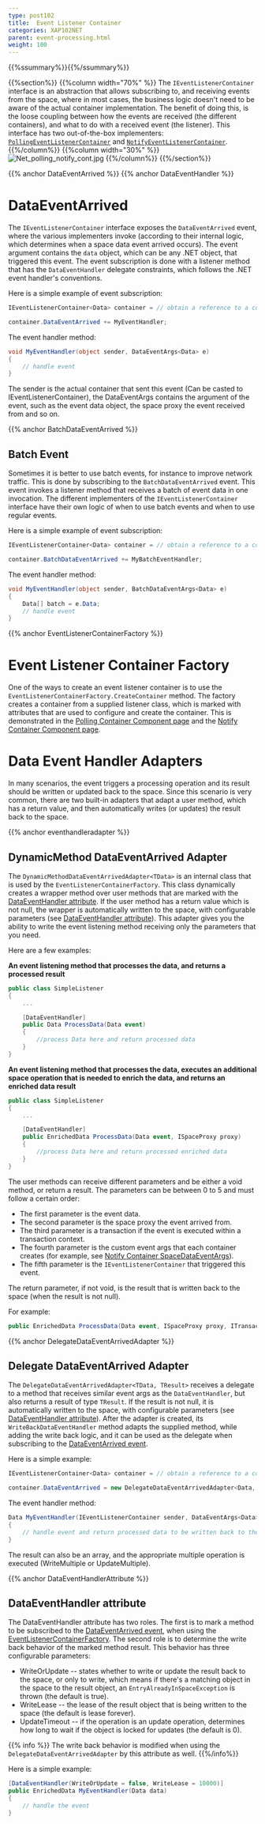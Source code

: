 ```yaml
---
type: post102
title:  Event Listener Container
categories: XAP102NET
parent: event-processing.html
weight: 100
---
```


{{%ssummary%}}{{%/ssummary%}}

{{%section%}}
{{%column width="70%" %}}
The `IEventListenerContainer` interface is an abstraction that allows subscribing to, and receiving events from the space, where in most cases, the business logic doesn't need to be aware of the actual container implementation. The benefit of doing this, is the loose coupling between how the events are received (the different containers), and what to do with a received event (the listener). This interface has two out-of-the-box implementers: [`PollingEventListenerContainer`](./polling-container.html) and [`NotifyEventListenerContainer`](./notify-container.html).
{{%/column%}}
{{%column width="30%" %}}
![Net_polling_notify_cont.jpg](/attachment_files/dotnet/Net_polling_notify_cont.jpg)
{{%/column%}}
{{%/section%}}

{{% anchor  DataEventArrived %}}
{{% anchor  DataEventHandler %}}

# DataEventArrived

The `IEventListenerContainer` interface exposes the `DataEventArrived` event, where the various implementers invoke (according to their internal logic, which determines when a space data event arrived occurs). The event argument contains the `data` object, which can be any .NET object, that triggered this event. The event subscription is done with a listener method that has the `DataEventHandler` delegate constraints, which follows the .NET event handler's conventions.

Here is a simple example of event subscription:


```csharp
IEventListenerContainer<Data> container = // obtain a reference to a container

container.DataEventArrived += MyEventHandler;
```

The event handler method:


```csharp
void MyEventHandler(object sender, DataEventArgs<Data> e)
{
    // handle event
}
```

The sender is the actual container that sent this event (Can be casted to IEventListenerContainer), the DataEventArgs contains the argument of the event, such as the event data object, the space proxy the event received from and so on.

{{% anchor  BatchDataEventArrived %}}

## Batch Event

Sometimes it is better to use batch events, for instance to improve network traffic. This is done by subscribing to the `BatchDataEventArrived` event. This event invokes a listener method that receives a batch of event data in one invocation. The different implementers of the `IEventListenerContainer` interface have their own logic of when to use batch events and when to use regular events.

Here is a simple example of event subscription:


```csharp
IEventListenerContainer<Data> container = // obtain a reference to a container

container.BatchDataEventArrived += MyBatchEventHandler;
```

The event handler method:


```csharp
void MyEventHandler(object sender, BatchDataEventArgs<Data> e)
{
    Data[] batch = e.Data;
    // handle event
}
```

{{% anchor EventListenerContainerFactory %}}

# Event Listener Container Factory

One of the ways to create an event listener container is to use the `EventListenerContainerFactory.CreateContainer` method. The factory creates a container from a supplied listener class, which is marked with attributes that are used to configure and create the container. This is demonstrated in the [Polling Container Component page](./polling-container.html) and the [Notify Container Component page](./notify-container.html).

# Data Event Handler Adapters

In many scenarios, the event triggers a processing operation and its result should be written or updated back to the space. Since this scenario is very common, there are two built-in adapters that adapt a user method, which has a return value, and then automatically writes (or updates) the result back to the space.

{{% anchor eventhandleradapter %}}

## DynamicMethod DataEventArrived Adapter

The `DynamicMethodDataEventArrivedAdapter<TData>` is an internal class that is used by the `EventListenerContainerFactory`. This class dynamically creates a wrapper method over user methods that are marked with the [DataEventHandler attribute](#DataEventHandlerAttribute). If the user method has a return value which is not null, the wrapper is automatically written to the space, with configurable parameters (see  [DataEventHandler attribute](#DataEventHandlerAttribute)). This adapter gives you the ability to write the event listening method receiving only the parameters that you need.

Here are a few examples:

**An event listening method that processes the data, and returns a processed result**


```csharp
public class SimpleListener
{
    ...

    [DataEventHandler]
    public Data ProcessData(Data event)
    {
        //process Data here and return processed data
    }
}
```

**An event listening method that processes the data, executes an additional space operation that is needed to enrich the data, and returns an enriched data result**


```csharp
public class SimpleListener
{
    ...

    [DataEventHandler]
    public EnrichedData ProcessData(Data event, ISpaceProxy proxy)
    {
        //process Data here and return processed enriched data
    }
}
```

The user methods can receive different parameters and be either a void method, or return a result. The parameters can be between 0 to 5 and must follow a certain order:

- The first parameter is the event data.
- The second parameter is the space proxy the event arrived from.
- The third parameter is a transaction if the event is executed within a transaction context.
- The fourth parameter is the custom event args that each container creates (for example, see [Notify Container SpaceDataEventArgs](./notify-container.html#SpaceDataEventArgs)).
- The fifth parameter is the `IEventListenerContainer` that triggered this event.

The return parameter, if not void, is the result that is written back to the space (when the result is not null).

For example:


```csharp
public EnrichedData ProcessData(Data event, ISpaceProxy proxy, ITransaction tx, SpaceDataEventArgs<object> args, IEventListenerContainer container)
```

{{% anchor DelegateDataEventArrivedAdapter %}}

## Delegate DataEventArrived Adapter

The `DelegateDataEventArrivedAdapter<TData, TResult>` receives a delegate to a method that receives similar event args as the `DataEventHandler`, but also returns a result of type `TResult`. If the result is not null, it is automatically written to the space, with configurable parameters (see [DataEventHandler attribute](#DataEventHandlerAttribute)). After the adapter is created, its `WriteBackDataEventHandler` method adapts the supplied method, while adding the write back logic, and it can be used as the delegate when subscribing to the [DataEventArrived event](#DataEventArrived).

Here is a simple example:


```csharp
IEventListenerContainer<Data> container = // obtain a reference to a container

container.DataEventArrived = new DelegateDataEventArrivedAdapter<Data, Data>(MyEventHandler).WriteBackDataEventHandler;
```

The event handler method:


```csharp
Data MyEventHandler(IEventListenerContainer sender, DataEventArgs<Data> e)
{
    // handle event and return processed data to be written back to the space
}
```

The result can also be an array, and the appropriate multiple operation is executed (WriteMultiple or UpdateMultiple).

{{% anchor DataEventHandlerAttribute %}}

## DataEventHandler attribute

The DataEventHandler attribute has two roles. The first is to mark a method to be subscribed to the [DataEventArrived event](#DataEventArrived), when using the [EventListenerContainerFactory](#EventListenerContainerFactory). The second role is to determine the write back behavior of the marked method result. This behavior has three configurable parameters:

- WriteOrUpdate -- states whether to write or update the result back to the space, or only to write, which means if there's a matching object in the space to the result object, an `EntryAlreadyInSpaceException` is thrown (the default is true).
- WriteLease -- the lease of the result object that is being written to the space (the default is lease forever).
- UpdateTimeout -- if the operation is an update operation, determines how long to wait if the object is locked for updates (the default is 0).

{{% info %}}
The write back behavior is modified when using the `DelegateDataEventArrivedAdapter` by this attribute as well.
{{%/info%}}

Here is a simple example:


```csharp
[DataEventHandler(WriteOrUpdate = false, WriteLease = 10000)]
public EnrichedData MyEventHandler(Data data)
{
    // handle the event
}
```
